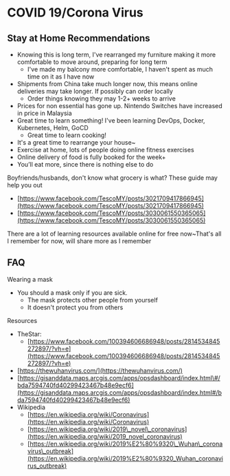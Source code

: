 # COVID 19/Corona Virus

## Stay at Home Recommendations

* Knowing this is long term, I've rearranged my furniture making it more comfortable to move around, preparing for long term
  * I've made my balcony more comfortable, I haven't spent as much time on it as I have now
* Shipments from China take much longer now, this means online deliveries may take longer. If possibly can order locally
  * Order things knowing they may 1-2+ weeks to arrive
* Prices for non essential has gone up. Nintendo Switches have increased in price in Malaysia
* Great time to learn something! I've been learning DevOps, Docker, Kubernetes, Helm, GoCD
  * Great time to learn cooking!
* It's a great time to rearrange your house~
* Exercise at home, lots of people doing online fitness exercises
* Online delivery of food is fully booked for the week+
* You’ll eat more, since there is nothing else to do

Boyfriends/husbands, don't know what grocery is what? These guide may help you out

* [https://www.facebook.com/TescoMY/posts/3021709417866945](https://www.facebook.com/TescoMY/posts/3021709417866945)
* [https://www.facebook.com/TescoMY/posts/3030061550365065](https://www.facebook.com/TescoMY/posts/3030061550365065)

There are a lot of learning resources available online for free now~That's all I remember for now, will share more as I remember

## FAQ

Wearing a mask

* You should a mask only if you are sick.
  * The mask protects other people from yourself
  * It doesn't protect you from others



Resources

* TheStar:
  * [https://www.facebook.com/100394606686948/posts/2814534845272897/?vh=e](https://www.facebook.com/100394606686948/posts/2814534845272897/?vh=e)
* [https://thewuhanvirus.com/](https://thewuhanvirus.com/)
* [https://gisanddata.maps.arcgis.com/apps/opsdashboard/index.html\#/bda7594740fd40299423467b48e9ecf6](https://gisanddata.maps.arcgis.com/apps/opsdashboard/index.html#/bda7594740fd40299423467b48e9ecf6)
* Wikipedia
  * [https://en.wikipedia.org/wiki/Coronavirus](https://en.wikipedia.org/wiki/Coronavirus)
  * [https://en.wikipedia.org/wiki/2019\_novel\_coronavirus](https://en.wikipedia.org/wiki/2019_novel_coronavirus)
  * [https://en.wikipedia.org/wiki/2019%E2%80%9320\_Wuhan\_coronavirus\_outbreak](https://en.wikipedia.org/wiki/2019%E2%80%9320_Wuhan_coronavirus_outbreak)

